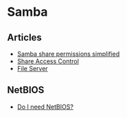 # Samba

## Articles
* [Samba share permissions simplified](https://www.cyberciti.biz/tips/how-do-i-set-permissions-to-samba-shares.html)
* [Share Access Control](https://ubuntu.com/server/docs/samba-share-access-control)
* [File Server](https://ubuntu.com/server/docs/samba-file-server)

## NetBIOS
* [Do I need NetBIOS?](https://blogs.msmvps.com/acefekay/2013/03/02/do-i-need-netbios/)
